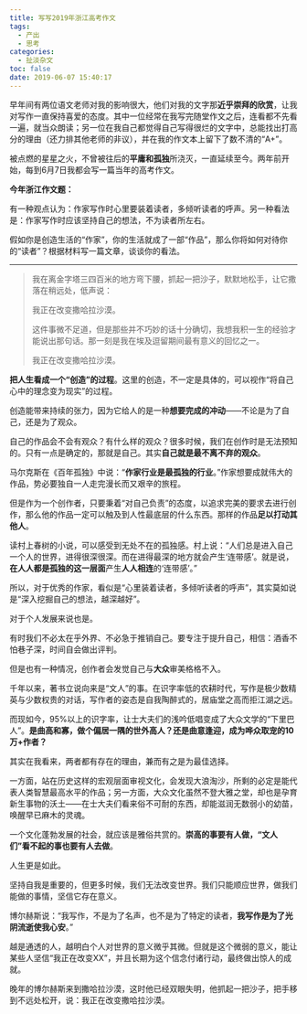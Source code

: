 ```yaml
---
title: 写写2019年浙江高考作文
tags:
  - 产出
  - 思考
categories:
  - 扯淡杂文
toc: false
date: 2019-06-07 15:40:17
---
```


早年间有两位语文老师对我的影响很大，他们对我的文字那**近乎崇拜的欣赏**，让我对写作一直保持喜爱的态度。其中一位经常在我写完随堂作文之后，连看都不先看一遍，就当众朗读；另一位在我自己都觉得自己写得很烂的文字中，总能找出打高分的理由（还力排其他老师的非议），并在我的作文本上留下了数不清的“A+”。

被点燃的星星之火，不曾被往后的**平庸和孤独**所浇灭，一直延续至今。两年前开始，每到6月7日我都会写一篇当年的高考作文。

<!--more-->

**今年浙江作文题：**

有一种观点认为：作家写作时心里要装着读者，多倾听读者的呼声。另一种看法是：作家写作时应该坚持自己的想法，不为读者所左右。

假如你是创造生活的“作家”，你的生活就成了一部“作品”，那么你将如何对待你的“读者”？根据材料写一篇文章，谈谈你的看法。

----

> 我在离金字塔三四百米的地方弯下腰，抓起一把沙子，默默地松手，让它撒落在稍远处，低声说：
> 
> 我正在改变撒哈拉沙漠。
> 
> 这件事微不足道，但是那些并不巧妙的话十分确切，我想我积一生的经验才能说出那句话。那一刻是我在埃及逗留期间最有意义的回忆之一。
> 
> 我正在改变撒哈拉沙漠。

**把人生看成一个“创造”的过程**。这里的创造，不一定是具体的，可以视作“将自己心中的理念变为现实”的过程。

创造能带来持续的张力，因为它给人的是一种**想要完成的冲动**——不论是为了自己，还是为了观众。

自己的作品会不会有观众？有什么样的观众？很多时候，我们在创作时是无法预知的。只有一点是确定的，那就是自己。其实**自己就是最不离不弃的观众**。

马尔克斯在《百年孤独》中说：“**作家行业是最孤独的行业**。”作家想要成就伟大的作品，势必要独自一人走完漫长而又艰辛的旅程。

但是作为一个创作者，只要秉着“对自己负责”的态度，以追求完美的要求去进行创作，那么他的作品一定可以触及到人性最底层的什么东西。那样的作品**足以打动其他人**。

读村上春树的小说，可以感受到无处不在的孤独感。村上说：“人们总是进入自己一个人的世界，进得很深很深。而在进得最深的地方就会产生‘连带感’。就是说，**在人人都是孤独的这一层面**产生**人人相连**的‘连带感’。”

所以，对于优秀的作家，看似是“心里装着读者，多倾听读者的呼声”，其实莫如说是“深入挖掘自己的想法，越深越好”。

对于个人发展来说也是。

有时我们不必太在乎外界、不必急于推销自己。要专注于提升自己，相信：酒香不怕巷子深，时间自会做出评判。

但是也有一种情况，创作者会发觉自己与**大众**审美格格不入。

千年以来，著书立说向来是“文人”的事。在识字率低的农耕时代，写作是极少数精英与少数权贵的对话，写作者的姿态是自我陶醉式的，居庙堂之高而拒江湖之远。

而现如今，95%以上的识字率，让士大夫们的浅吟低唱变成了大众文学的“下里巴人”。**是曲高和寡，做个偏居一隅的世外高人？还是曲意逢迎，成为哗众取宠的10万+作者？**

其实在我看来，两者都有存在的理由，兼而有之是为最佳选择。

一方面，站在历史这样的宏观层面审视文化，会发现大浪淘沙，所剩的必定是能代表人类智慧最高水平的作品；另一方面，大众文化虽然不登大雅之堂，却也是孕育新生事物的沃土——在士大夫们看来俗不可耐的东西，却能滋润无数弱小的幼苗，唤醒早已麻木的灵魂。

一个文化蓬勃发展的社会，就应该是雅俗共赏的。**崇高的事要有人做，“文人们”看不起的事也要有人去做**。

人生更是如此。

坚持自我是重要的，但更多时候，我们无法改变世界。我们只能顺应世界，做我们能做的事情，坚信它存在意义。

博尔赫斯说：“我写作，不是为了名声，也不是为了特定的读者，**我写作是为了光阴流逝使我心安**。”

越是通透的人，越明白个人对世界的意义微乎其微。但就是这个微弱的意义，能让某些人坚信“我正在改变XX”，并且长期为这个信念付诸行动，最终做出惊人的成就。

晚年的博尔赫斯来到撒哈拉沙漠，这时他已经双眼失明，他抓起一把沙子，把手移到不远处松开，说：我正在改变撒哈拉沙漠。